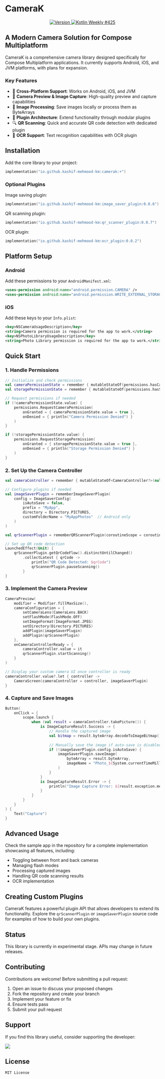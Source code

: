 # CameraK

<p align="center">
  <a href="https://github.com/Kashif-E/CameraK/releases/tag/0.0.11">
    <img src="https://img.shields.io/github/v/release/kashif-e/camerak" alt="Version">
  </a>
  <a href="https://mailchi.mp/kotlinweekly/kotlin-weekly-425">
    <img src="https://img.shields.io/badge/Kotlin_Weekly-425-blue" alt="Kotlin Weekly #425">
  </a>
</p>

## A Modern Camera Solution for Compose Multiplatform

CameraK is a comprehensive camera library designed specifically for Compose Multiplatform applications. It currently supports Android, iOS, and JVM platforms, with plans for expansion.

### Key Features

- 📱 **Cross-Platform Support**: Works on Android, iOS, and JVM
- 📸 **Camera Preview & Image Capture**: High-quality preview and capture capabilities
- 💾 **Image Processing**: Save images locally or process them as ByteArrays
- 🧩 **Plugin Architecture**: Extend functionality through modular plugins
- 🔍 **QR Scanning**: Quick and accurate QR code detection with dedicated plugin
- 📝 **OCR Support**: Text recognition capabilities with OCR plugin

## Installation

Add the core library to your project:

```kotlin
implementation("io.github.kashif-mehmood-km:camerak:+")
```

### Optional Plugins

Image saving plugin:
```kotlin
implementation("io.github.kashif-mehmood-km:image_saver_plugin:0.0.6")
```

QR scanning plugin:
```kotlin
implementation("io.github.kashif-mehmood-km:qr_scanner_plugin:0.0.7")
```

OCR plugin:
```kotlin
implementation("io.github.kashif-mehmood-km:ocr_plugin:0.0.2")
```

## Platform Setup

### Android

Add these permissions to your `AndroidManifest.xml`:

```xml
<uses-permission android:name="android.permission.CAMERA" />
<uses-permission android:name="android.permission.WRITE_EXTERNAL_STORAGE" />
```

### iOS

Add these keys to your `Info.plist`:

```xml
<key>NSCameraUsageDescription</key>
<string>Camera permission is required for the app to work.</string>
<key>NSPhotoLibraryUsageDescription</key>
<string>Photo Library permission is required for the app to work.</string>
```

## Quick Start

### 1. Handle Permissions

```kotlin
// Initialize and check permissions
val cameraPermissionState = remember { mutableStateOf(permissions.hasCameraPermission()) }
val storagePermissionState = remember { mutableStateOf(permissions.hasStoragePermission()) }

// Request permissions if needed
if (!cameraPermissionState.value) {
    permissions.RequestCameraPermission(
        onGranted = { cameraPermissionState.value = true },
        onDenied = { println("Camera Permission Denied") }
    )
}

if (!storagePermissionState.value) {
    permissions.RequestStoragePermission(
        onGranted = { storagePermissionState.value = true },
        onDenied = { println("Storage Permission Denied") }
    )
}
```

### 2. Set Up the Camera Controller

```kotlin
val cameraController = remember { mutableStateOf<CameraController?>(null) }

// Configure plugins if needed
val imageSaverPlugin = rememberImageSaverPlugin(
    config = ImageSaverConfig(
        isAutoSave = false,
        prefix = "MyApp",
        directory = Directory.PICTURES,
        customFolderName = "MyAppPhotos"  // Android only
    )
)

val qrScannerPlugin = rememberQRScannerPlugin(coroutineScope = coroutineScope)

// Set up QR code detection
LaunchedEffect(Unit) {
    qrScannerPlugin.getQrCodeFlow().distinctUntilChanged()
        .collectLatest { qrCode ->
            println("QR Code Detected: $qrCode")
            qrScannerPlugin.pauseScanning()
        }
}
```

### 3. Implement the Camera Preview

```kotlin
CameraPreview(
    modifier = Modifier.fillMaxSize(),
    cameraConfiguration = {
        setCameraLens(CameraLens.BACK)
        setFlashMode(FlashMode.OFF)
        setImageFormat(ImageFormat.JPEG)
        setDirectory(Directory.PICTURES)
        addPlugin(imageSaverPlugin)
        addPlugin(qrScannerPlugin)
    },
    onCameraControllerReady = {
        cameraController.value = it
        qrScannerPlugin.startScanning()
    }
)

// Display your custom camera UI once controller is ready
cameraController.value?.let { controller ->
    CameraScreen(cameraController = controller, imageSaverPlugin)
}
```

### 4. Capture and Save Images

```kotlin
Button(
    onClick = {
        scope.launch {
            when (val result = cameraController.takePicture()) {
                is ImageCaptureResult.Success -> {
                    // Handle the captured image
                    val bitmap = result.byteArray.decodeToImageBitmap()
                    
                    // Manually save the image if auto-save is disabled
                    if (!imageSaverPlugin.config.isAutoSave) {
                        imageSaverPlugin.saveImage(
                            byteArray = result.byteArray,
                            imageName = "Photo_${System.currentTimeMillis()}"
                        )
                    }
                }
                is ImageCaptureResult.Error -> {
                    println("Image Capture Error: ${result.exception.message}")
                }
            }
        }
    }
) {
    Text("Capture")
}
```

## Advanced Usage

Check the sample app in the repository for a complete implementation showcasing all features, including:

- Toggling between front and back cameras
- Managing flash modes
- Processing captured images
- Handling QR code scanning results
- OCR implementation

## Creating Custom Plugins

CameraK features a powerful plugin API that allows developers to extend its functionality. Explore the `qrScannerPlugin` or `imageSaverPlugin` source code for examples of how to build your own plugins.

## Status

This library is currently in experimental stage. APIs may change in future releases.

## Contributing

Contributions are welcome! Before submitting a pull request:

1. Open an issue to discuss your proposed changes
2. Fork the repository and create your branch
3. Implement your feature or fix
4. Ensure tests pass
5. Submit your pull request

## Support

If you find this library useful, consider supporting the developer:

<a href="https://www.buymeacoffee.com/kashifmehmood"><img src="https://img.buymeacoffee.com/button-api/?text=Buy me a coffee&emoji=&slug=kashifmehmood&button_colour=FFDD00&font_colour=000000&font_family=Cookie&outline_colour=000000&coffee_colour=ffffff" /></a>

## License

```
MIT License
```
